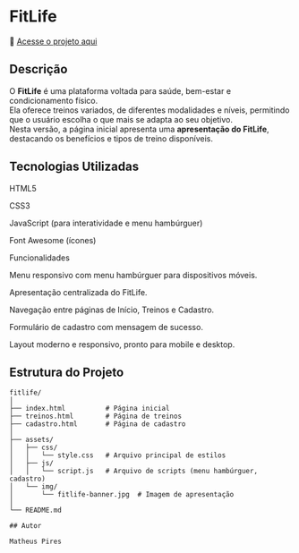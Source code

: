# FitLife

🔗 [Acesse o projeto aqui](https://m-pires11.github.io/fitlife/)

## Descrição
O **FitLife** é uma plataforma voltada para saúde, bem-estar e condicionamento físico.  
Ela oferece treinos variados, de diferentes modalidades e níveis, permitindo que o usuário escolha o que mais se adapta ao seu objetivo.  
Nesta versão, a página inicial apresenta uma **apresentação do FitLife**, destacando os benefícios e tipos de treino disponíveis.

## Tecnologias Utilizadas

HTML5

CSS3

JavaScript (para interatividade e menu hambúrguer)

Font Awesome (ícones)

Funcionalidades

Menu responsivo com menu hambúrguer para dispositivos móveis.

Apresentação centralizada do FitLife.

Navegação entre páginas de Início, Treinos e Cadastro.

Formulário de cadastro com mensagem de sucesso.

Layout moderno e responsivo, pronto para mobile e desktop.

## Estrutura do Projeto

```text
fitlife/
│
├── index.html          # Página inicial
├── treinos.html        # Página de treinos
├── cadastro.html       # Página de cadastro
│
├── assets/
│   ├── css/
│   │   └── style.css   # Arquivo principal de estilos
│   ├── js/
│   │   └── script.js   # Arquivo de scripts (menu hambúrguer, cadastro)
│   └── img/
│       └── fitlife-banner.jpg  # Imagem de apresentação
│
└── README.md           

## Autor

Matheus Pires
